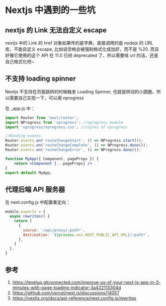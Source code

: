 # Nextjs 中遇到的一些坑

<!--
ID: 6e3a0606-da82-447d-aedf-1dad43b24fb9
Status: draft
Date: 2020-09-25T17:42:21
Modified: 2020-09-25T17:42:21
wp_id: 2042
-->

## nextjs 的 Link 无法自定义 escape

nextjs 中的 Link 的 href 对象如果传的是字典，直接调用的是 nodejs 的 URL 库，不能自定义 escape, 比如说空格会被强制格式化成加好，而不是 %20. 而且好像它使用的这个 API 在 11.0 已经 deprecated 了，所以需要啥 url 的话，还是自己格式化吧~

## 不支持 loading spinner

Nextjs 不支持在页面跳转的时候触发 Loading Spinner, 也就是转动的小圆圈，所以需要自己实现一下，可以用 nprogress

在 _app.js 中：

```jsx
import Router from 'next/router';
import NProgress from 'nprogress'; //nprogress module
import 'nprogress/nprogress.css'; //styles of nprogress

//Binding events. 
Router.events.on('routeChangeStart', () => NProgress.start());
Router.events.on('routeChangeComplete', () => NProgress.done());
Router.events.on('routeChangeError', () => NProgress.done());

function MyApp({ Component, pageProps }) {
    return <Component {...pageProps} />
}
export default MyApp;
```

## 代理后端 API 服务器

在 next.config.js 中配置重定向：

```js
module.exports = {
  async rewrites() {
    return [
      {
        source: '/api/proxy/:path*',
        destination: `${process.env.NEXT_PUBLIC_API_URL}/:path*`,
      },
    ]
  },
}
```

## 参考

1. https://levelup.gitconnected.com/improve-ux-of-your-next-js-app-in-3-minutes-with-page-loading-indicator-3a422113304d
2. https://github.com/vercel/next.js/discussions/14057
3. https://nextjs.org/docs/api-reference/next.config.js/rewrites